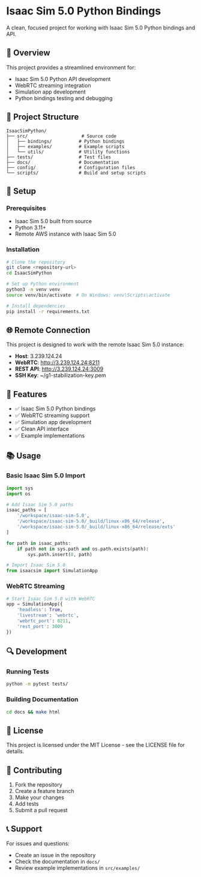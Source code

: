 # Isaac Sim 5.0 Python Bindings

A clean, focused project for working with Isaac Sim 5.0 Python bindings and API.

## 🚀 Overview

This project provides a streamlined environment for:
- Isaac Sim 5.0 Python API development
- WebRTC streaming integration
- Simulation app development
- Python bindings testing and debugging

## 📁 Project Structure

```
IsaacSimPython/
├── src/                    # Source code
│   ├── bindings/          # Python bindings
│   ├── examples/          # Example scripts
│   └── utils/             # Utility functions
├── tests/                 # Test files
├── docs/                  # Documentation
├── config/                # Configuration files
└── scripts/               # Build and setup scripts
```

## 🔧 Setup

### Prerequisites
- Isaac Sim 5.0 built from source
- Python 3.11+
- Remote AWS instance with Isaac Sim 5.0

### Installation
```bash
# Clone the repository
git clone <repository-url>
cd IsaacSimPython

# Set up Python environment
python3 -m venv venv
source venv/bin/activate  # On Windows: venv\Scripts\activate

# Install dependencies
pip install -r requirements.txt
```

## 🌐 Remote Connection

This project is designed to work with the remote Isaac Sim 5.0 instance:

- **Host**: 3.239.124.24
- **WebRTC**: http://3.239.124.24:8211
- **REST API**: http://3.239.124.24:3009
- **SSH Key**: ~/g1-stabilization-key.pem

## 🎯 Features

- ✅ Isaac Sim 5.0 Python bindings
- ✅ WebRTC streaming support
- ✅ Simulation app development
- ✅ Clean API interface
- ✅ Example implementations

## 📚 Usage

### Basic Isaac Sim 5.0 Import
```python
import sys
import os

# Add Isaac Sim 5.0 paths
isaac_paths = [
    '/workspace/isaac-sim-5.0',
    '/workspace/isaac-sim-5.0/_build/linux-x86_64/release',
    '/workspace/isaac-sim-5.0/_build/linux-x86_64/release/exts'
]

for path in isaac_paths:
    if path not in sys.path and os.path.exists(path):
        sys.path.insert(0, path)

# Import Isaac Sim 5.0
from isaacsim import SimulationApp
```

### WebRTC Streaming
```python
# Start Isaac Sim 5.0 with WebRTC
app = SimulationApp({
    'headless': True,
    'livestream': 'webrtc',
    'webrtc_port': 8211,
    'rest_port': 3009
})
```

## 🔍 Development

### Running Tests
```bash
python -m pytest tests/
```

### Building Documentation
```bash
cd docs && make html
```

## 📝 License

This project is licensed under the MIT License - see the LICENSE file for details.

## 🤝 Contributing

1. Fork the repository
2. Create a feature branch
3. Make your changes
4. Add tests
5. Submit a pull request

## 📞 Support

For issues and questions:
- Create an issue in the repository
- Check the documentation in `docs/`
- Review example implementations in `src/examples/`
